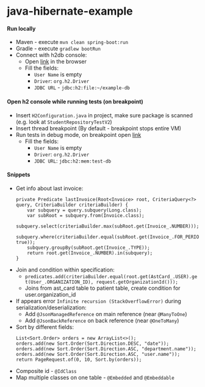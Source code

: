 # java-hibernate-example

#### Run locally
* Maven - execute `mvn clean spring-boot:run`
* Gradle - execute `gradlew bootRun`
* Connect with h2db console:
    * Open [link](http://localhost:8080/h2-console) in the browser
    * Fill the fields:
        * `User Name` is empty
        * `Driver`: `org.h2.Driver`
        * `JDBC URL` -  `jdbc:h2:file:~/example-db`
    
#### Open h2 console while running tests (on breakpoint)
* Insert `H2Configuration.java` in project, make sure package is scanned (e.g. look at `StudentRepositoryTestV2`)
* Insert thread breakpoint (By default - breakpoint stops entire VM)
* Run tests in debug mode, on breakpoint open [link](http://localhost:8086/)
    * Fill the fields:
        * `User Name` is empty
        * `Driver`: `org.h2.Driver`
        * `JDBC URL`: `jdbc:h2:mem:test-db`

#### Snippets
* Get info about last invoice:
    ```
    private Predicate lastInvoice(Root<Invoice> root, CriteriaQuery<?> query, CriteriaBuilder criteriaBuilder) {
        var subquery = query.subquery(Long.class);
        var subRoot = subquery.from(Invoice.class);
        subquery.select(criteriaBuilder.max(subRoot.get(Invoice_.NUMBER)));
        subquery.where(criteriaBuilder.equal(subRoot.get(Invoice_.FOR_PERIOD), true));
        subquery.groupBy(subRoot.get(Invoice_.TYPE));
        return root.get(Invoice_.NUMBER).in(subquery);
    }
    ```
* Join and condition within specification:
    * `predicates.add(criteriaBuilder.equal(root.get(AstCard_.USER).get(User_.ORGANIZATION_ID), request.getOrganizationId()));`
    * Joins from ast_card table to patient table, create condition for user.organization_id
* If appears error `Infinite recursion (StackOverflowError)` during serialization/deserialization:
    * Add `@JsonManagedReference` on main reference (near `@ManyToOne`) 
    * Add `@JsonBackReference` on back reference (near `@OneToMany`)
* Sort by different fields:
    ```
    List<Sort.Order> orders = new ArrayList<>();
    orders.add(new Sort.Order(Sort.Direction.DESC, "date"));
    orders.add(new Sort.Order(Sort.Direction.ASC, "department.name"));
    orders.add(new Sort.Order(Sort.Direction.ASC, "user.name"));
    return PageRequest.of(0, 10, Sort.by(orders));
    ```
* Composite id - `@IdClass`
* Map multiple classes on one table - `@Embedded` and `@Embeddable`
